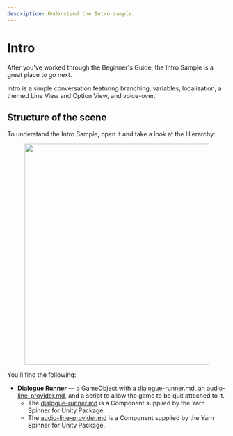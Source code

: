 ```yaml
---
description: Understand the Intro sample.
---
```


# Intro

After you've worked through the Beginner's Guide, the Intro Sample is a great place to go next.

Intro is a simple conversation featuring branching, variables, localisation, a themed Line View and Option View, and voice-over.

## Structure of the scene

To understand the Intro Sample, open it and take a look at the Hierarchy:

<figure><img src="../../.gitbook/assets/Screenshot 2023-11-29 at 4.47.37 pm.png" alt="" width="509"><figcaption></figcaption></figure>

You'll find the following:

* **Dialogue Runner** — a GameObject with a [dialogue-runner.md](../components/dialogue-runner.md "mention"), an [audio-line-provider.md](../components/line-provider/audio-line-provider.md "mention"), and a script to allow the game to be quit attached to it.
  * The [dialogue-runner.md](../components/dialogue-runner.md "mention") is a Component supplied by the Yarn Spinner for Unity Package.
  * The [audio-line-provider.md](../components/line-provider/audio-line-provider.md "mention") is a Component supplied by the Yarn Spinner for Unity Package.
